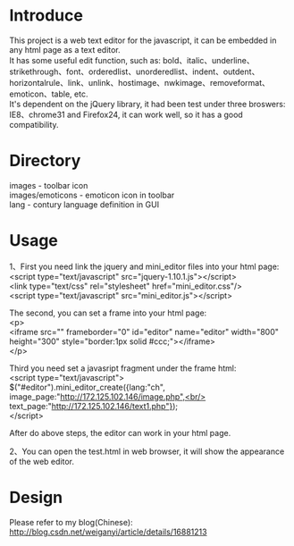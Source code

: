 Introduce
=====
This project is a web text editor for the javascript, it can be embedded in any html page as a text editor.<br/>
It has some useful edit function, such as: bold、italic、underline、strikethrough、font、orderedlist、unorderedlist、indent、outdent、horizontalrule、link、unlink、hostimage、nwkimage、removeformat、emoticon、table, etc.<br/>
It's dependent on the jQuery library, it had been test under three broswers: IE8、chrome31 and Firefox24, it can work well, so it has a good compatibility.<br/>

Directory
=====
images - toolbar icon<br/>
images/emoticons - emoticon icon in toolbar<br/>
lang - contury language definition in GUI<br/>

Usage
=====
1、First you need link the jquery and mini_editor files into your html page:<br/>
\<script type="text/javascript" src="jquery-1.10.1.js"\>\</script\><br/>
\<link type="text/css" rel="stylesheet" href="mini_editor.css"/\><br/>
\<script type="text/javascript" src="mini_editor.js"\>\</script\><br/>

The second, you can set a frame into your html page:<br/>
\<p\><br/>
	\<iframe src="" frameborder="0" id="editor" name="editor" width="800" height="300" style="border:1px solid #ccc;"\>\</iframe\><br/>
\</p\><br/>

Third you need set a javasript fragment under the frame html:<br/>
\<script type="text/javascript"\><br/>
    $("#editor").mini_editor_create({lang:"ch", <br/>
                                    image_page:"http://172.125.102.146/image.php",<br/>
                                    text_page:"http://172.125.102.146/text1.php"});<br/>
\</script\><br/>

After do above steps, the editor can work in your html page.<br/>

2、You can open the test.html in web browser, it will show the appearance of the web editor.<br/>

Design
=====
Please refer to my blog(Chinese):<br/>
http://blog.csdn.net/weiganyi/article/details/16881213<br/>
